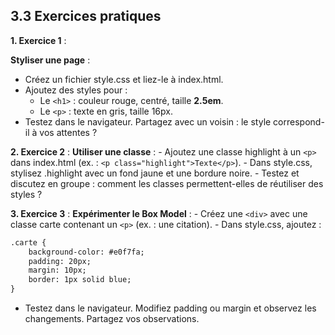 ## 3.3 Exercices pratiques

**1. Exercice 1** :

**Styliser une page** :
- Créez un fichier style.css et liez-le à index.html. 
- Ajoutez des styles pour :
    - Le `<h1>` : couleur rouge, centré, taille **2.5em**. 
    - Le `<p>` : texte en gris, taille 16px. 
- Testez dans le navigateur. Partagez avec un voisin : le style correspond-il à vos attentes ?

**2. Exercice 2** :
**Utiliser une classe** :
    - Ajoutez une classe highlight à un `<p>` dans index.html (ex. : `<p class="highlight">Texte</p>`). 
    - Dans style.css, stylisez .highlight avec un fond jaune et une bordure noire. 
    - Testez et discutez en groupe : comment les classes permettent-elles de réutiliser des styles ? 

**3. Exercice 3** :
**Expérimenter le Box Model** :
    - Créez une `<div>` avec une classe carte contenant un `<p>` (ex. : une citation). 
    - Dans style.css, ajoutez :

```html
.carte {
    background-color: #e0f7fa;
    padding: 20px;
    margin: 10px;
    border: 1px solid blue;
}
```

- Testez dans le navigateur. Modifiez padding ou margin et observez les changements. Partagez vos observations. 